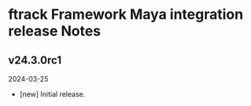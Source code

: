 # ftrack Framework Maya integration release Notes

## v24.3.0rc1
2024-03-25

* [new] Initial release.
